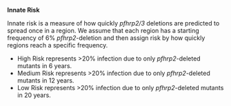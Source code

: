 **Innate Risk**

Innate risk is a measure of how quickly *pfhrp2\/3* deletions are predicted to spread once in a region. We assume that each region has a starting frequency of 6% *pfhrp2*-deletion and then assign risk by how quickly regions reach a specific frequency.

- High Risk represents >20% infection due to only *pfhrp2*-deleted mutants in 6 years.
- Medium Risk represents >20% infection due to only *pfhrp2*-deleted mutants in 12 years.
- Low Risk represents >20% infection due to only *pfhrp2*-deleted mutants in 20 years.